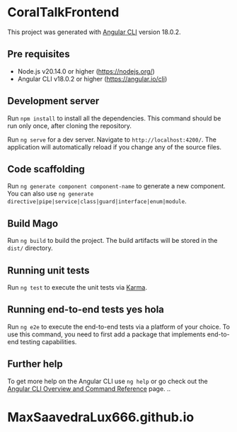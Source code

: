 # CoralTalkFrontend

This project was generated with [Angular CLI](https://github.com/angular/angular-cli) version 18.0.2.

## Pre requisites

- Node.js v20.14.0 or higher (https://nodejs.org/)
- Angular CLI v18.0.2 or higher (https://angular.io/cli)

## Development server

Run `npm install` to install all the dependencies. This command should be run only once, after cloning the repository.

Run `ng serve` for a dev server. Navigate to `http://localhost:4200/`. The application will automatically reload if you change any of the source files.

## Code scaffolding

Run `ng generate component component-name` to generate a new component. You can also use `ng generate directive|pipe|service|class|guard|interface|enum|module`.

## Build Mago

Run `ng build` to build the project. The build artifacts will be stored in the `dist/` directory.

## Running unit tests

Run `ng test` to execute the unit tests via [Karma](https://karma-runner.github.io).

## Running end-to-end tests yes hola

Run `ng e2e` to execute the end-to-end tests via a platform of your choice. To use this command, you need to first add a package that implements end-to-end testing capabilities.

## Further help

To get more help on the Angular CLI use `ng help` or go check out the [Angular CLI Overview and Command Reference](https://angular.dev/tools/cli) page. ..
# MaxSaavedraLux666.github.io
